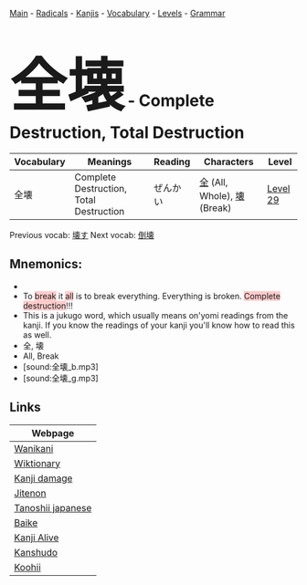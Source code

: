 <style> bigfont {font-size: 100px}</style>
[Main](../README.md) -
[Radicals](../radicals.md) -
[Kanjis](../kanjis.md) -
[Vocabulary](../vocabulary.md) -
[Levels](../levels.md) -
[Grammar](../grammar.md)
# <bigfont> 全壊</bigfont> - Complete Destruction, Total Destruction 

| Vocabulary | Meanings | Reading | Characters | Level |
| --- | --- | --- | --- | --- |
| 全壊 | Complete Destruction, Total Destruction | ぜんかい |  [全](../kanjis/全.md) (All, Whole), [壊](../kanjis/壊.md) (Break) | [Level 29](../levels/wk_level29.md) |

Previous vocab: [壊す](壊す.md) Next vocab: [倒壊](倒壊.md) 

## Mnemonics:

* 
* To <span style="background-color:#ffcccb"> break</span> it <span style="background-color:#ffcccb"> all</span> is to break everything. Everything is broken. <span style="background-color:#ffcccb"> Complete destruction</span>!!!
* This is a jukugo word, which usually means on'yomi readings from the kanji. If you know the readings of your kanji you'll know how to read this as well.
* 全, 壊
* All, Break
* [sound:全壊_b.mp3]
* [sound:全壊_g.mp3]


## Links 

| Webpage |
| --- |
| [Wanikani          ](https://www.wanikani.com/kanji/全壊) |
| [Wiktionary        ](https://en.wiktionary.org/wiki/全壊) |
| [Kanji damage      ](http://www.kanjidamage.com/kanji/search?utf8=✓&q=全壊) |
| [Jitenon           ](https://jitenon.com/kanji/全壊) |
| [Tanoshii japanese ](https://www.tanoshiijapanese.com/dictionary/kanji.cfm?k=全壊) |
| [Baike             ](https://baike.baidu.com/item/全壊) |
| [Kanji Alive       ](https://app.kanjialive.com/全壊) |
| [Kanshudo          ](https://www.kanshudo.com/searchmn?q=全壊) |
| [Koohii            ](https://kanji.koohii.com/study/kanji/全壊) |
